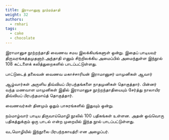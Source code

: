 ```yaml
---
title: இராமானுஜ நூற்றந்தாதி
weight: 32
authors:
  - rmhari
tags:
  - cake
  - chocolate
---
```


இராமானுச நூற்றந்தாதி வைணவ சமய இலக்கியங்களுள் ஒன்று. இதைப் பாடியவர் திருவரங்கத்தமுதனார்.அந்தாதி எனும் சிற்றிலக்கிய அமைப்பில் அமைந்துள்ள இந்நூல் 108 கட்டளைக் கலித்துறைகளில் பாடப்பட்டுள்ளது.

பாட்டுடைத் தலைவன் வைணவ மகாச்சாரியன் இராமானுசர் மாமுனிகள் ஆவார்

ஆழ்வார்கள் அருளிய திவ்வியப் பிரபந்தங்களை நாதமுனிகள் தொகுத்தார். பின்னர் வந்த மணவாள மாமுனிகள் இதில் இராமானுச நூற்றந்தாதியையும் சேர்த்து நாலாயிர திவ்வியப் பிரபந்தமாய்த் தொகுத்தார்.

வைணவர்கள் தினமும் ஓதும் பாசுரங்களில் இதுவும் ஒன்று.

நம்மாழ்வார் பாடிய திருவாய்மொழி நூலில் 100 பதிகங்கள் உள்ளன. அதன் ஒவ்வொரு பதிகத்துக்கும் ஒரு பாடல் என்ற முறையில் இந்த நூல் பாடப்பட்டுள்ளது.

வடமொழியில் இந்நூலை பிரபந்நகாயத்ரி என அழைப்பர்.